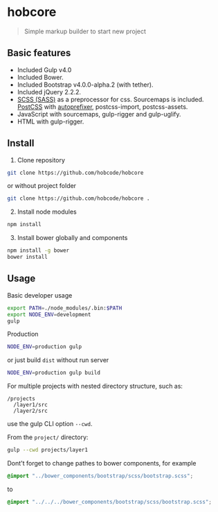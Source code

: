 # hobcore
> Simple markup builder to start new project

## Basic features
* Included Gulp v4.0
* Included Bower.
* Included Bootstrap v4.0.0-alpha.2 (with tether).
* Included jQuery 2.2.2.
* [SCSS (SASS)](http://sass-lang.com/) as a preprocessor for css. Sourcemaps is included. [PostCSS](https://github.com/postcss/postcss) with [autoprefixer](https://github.com/postcss/autoprefixer), postcss-import, postcss-assets.
* JavaScript with sourcemaps, gulp-rigger and gulp-uglify.
* HTML with gulp-rigger.

## Install
1. Clone repository
  ```sh
  git clone https://github.com/hobcode/hobcore
  ```
  or without project folder
  ```sh
  git clone https://github.com/hobcode/hobcore .
  ```

2. Install node modules
  ```sh
  npm install
  ```

3. Install bower globally and components
  ```sh
  npm install -g bower
  bower install
  ```

## Usage
Basic developer usage
```sh
export PATH=./node_modules/.bin:$PATH
export NODE_ENV=development
gulp
```
Production
```sh
NODE_ENV=production gulp
```
or just build `dist` without run server
```sh
NODE_ENV=production gulp build
```
For multiple projects with nested directory structure, such as:
```
/projects
  /layer1/src
  /layer2/src
```
use the gulp CLI option `--cwd`.

From the `project/` directory:
```sh
gulp --cwd projects/layer1
```
Dont't forget to change pathes to bower components, for example
```scss
@import "../bower_components/bootstrap/scss/bootstrap.scss";
```
to
```scss
@import "../../../bower_components/bootstrap/scss/bootstrap.scss";
```
